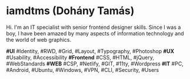 # iamdtms (Dohány Tamás)

Hi. I'm an IT specialist with senior frontend designer skills. Since I was a boy, I have been amazed by many aspects of information technology and the world of web graphics.

**#UI** #Identity, #RWD, #Grid, #Layout, #Typography, #Photoshop 
**#UX** #Usability, #Accessibility
**#Frontend** #CSS, #HTML, #jQuery, #WebStandards
**#WEB** #CSP, #Netlify, #GIT, #11ty, #Wordpress 
**#IT** #PC, #Android, #Ubuntu, #Windows, #VPN, #CLI, #Security, #Users
